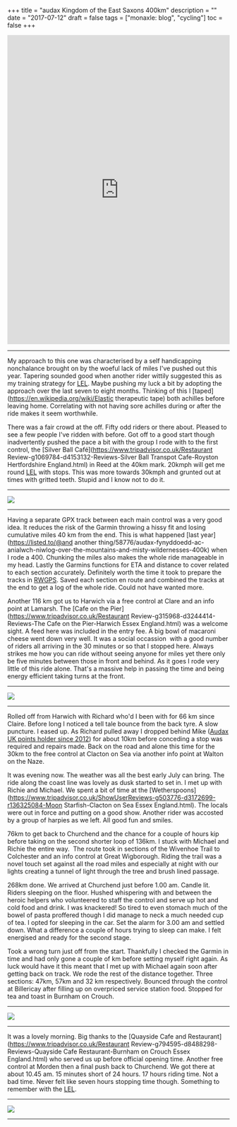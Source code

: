 +++
title = "audax  Kingdom of the East Saxons 400km"
description = ""
date = "2017-07-12"
draft = false
tags = ["monaxle: blog", "cycling"]
toc = false
+++

<iframe src="https://ridewithgps.com/embeds?type=trip&id=21152185&metricUnits=true&sampleGraph=true&distanceMarkers=true&showPhotos=true" style="width: 1px; min-width: 100%; height: 700px; border: none;" scrolling="no"></iframe>



***

My approach to this one was characterised by a self handicapping nonchalance brought on by the woeful lack of miles I've pushed out this year. Tapering sounded good when another rider wittily suggested this as my training strategy for [LEL](https://londonedinburghlondon.com/). Maybe pushing my luck a bit by adopting the approach over the last seven to eight months. Thinking of this I [taped](https://en.wikipedia.org/wiki/Elastic therapeutic tape) both achilles before leaving home. Correlating with not having sore achilles during or after the ride makes it seem worthwhile.    

There was a fair crowd at the off. Fifty odd riders or there about. Pleased to see a few people I've ridden with before. Got off to a good start though inadvertently pushed the pace a bit with the group I rode with to the first control, the [Silver Ball Café](https://www.tripadvisor.co.uk/Restaurant Review-g1069784-d4153132-Reviews-Silver Ball Transpot Cafe-Royston Hertfordshire England.html) in Reed at the 40km mark. 20kmph will get me round [LEL](https://londonedinburghlondon.com/) with stops. This was more towards 30kmph and grunted out at times with gritted teeth. Stupid and I know not to do it. 

***
<img style="display:block;margin:auto" src="https://i.ibb.co/MyPqCLK4/group-800x533.jpg">

***

Having a separate GPX track between each main control was a very good idea. It reduces the risk of the Garmin throwing a hissy fit and losing cumulative miles 40 km from the end. This is what happened [last year](https://listed.to/@and another thing/58776/audax-fynyddoedd-ac-anialwch-niwlog-over-the-mountains-and-misty-wildernesses-400k) when I rode a 400. Chunking the miles also makes the whole ride manageable in my head. Lastly the Garmins functions for ETA and distance to cover related to each section accurately. Definitely worth the time it took to prepare the tracks in [RWGPS](https://ridewithgps.com/).  Saved each section en route and combined the tracks at the end to get a log of the whole ride. Could not have wanted more.  


Another 116 km got us to Harwich via a free control at Clare and an info point at Lamarsh. The [Cafe on the Pier](https://www.tripadvisor.co.uk/Restaurant Review-g315968-d3244414-Reviews-The Cafe on the Pier-Harwich Essex England.html) was a welcome sight. A feed here was included in the entry fee. A big bowl of macaroni cheese went down very well. It was a social occassion  with a good number of riders all arriving in the 30 minutes or so that I stopped here. Always strikes me how you can ride without seeing anyone for miles yet there only be five minutes between those in front and behind. As it goes I rode very little of this ride alone. That's a massive help in passing the time and being energy efficient taking turns at the front.

***
<img style="display:block;margin:auto" src="https://i.ibb.co/WNYzDNrm/cafeonthepier-644x382.jpg">

***

Rolled off from Harwich with Richard who'd I been with for 66 km since Claire. Before long I noticed a tell tale bounce from the back tyre. A slow puncture. I eased up. As Richard pulled away I dropped behind Mike ([Audax UK points holder since 2012](http://www.aukweb.net/results/fame/individuals/)) for about 10km before conceding a stop was required and repairs made. Back on the road and alone this time for the 30km to the free control at Clacton on Sea via another info point at Walton on the Naze.

It was evening now. The weather was all the best early July can bring. The ride along the coast line was lovely as dusk started to set in. I met up with Richie and Michael. We spent a bit of time at the [Wetherspoons](https://www.tripadvisor.co.uk/ShowUserReviews-g503776-d3172699-r136325084-Moon Starfish-Clacton on Sea Essex England.html). The locals were out in force and putting on a good show. Another rider was accosted by a group of harpies as we left. All good fun and smiles. 

76km to get back to Churchend and the chance for a couple of hours kip before taking on the second shorter loop of 136km. I stuck with Michael and Richie the entire way.  The route took in sections of the Wivenhoe Trail to Colchester and an info control at Great Wigborough. Riding the trail was a novel touch set against all the road miles and especially at night with our lights creating a tunnel of light through the tree and brush lined passage.

268km done. We arrived at Churchend just before 1.00 am. Candle lit. Riders sleeping on the floor. Hushed whispering with and between the heroic helpers who volunteered to staff the control and serve up hot and cold food and drink. I was knackered! So tired to even stomach much of the bowel of pasta proffered though I did manage to neck a much needed cup of tea. I opted for sleeping in the car. Set the alarm for 3.00 am and settled down. What a difference a couple of hours trying to sleep can make. I felt energised and ready for the second stage.

Took a wrong turn just off from the start. Thankfully I checked the Garmin in time and had only gone a couple of km before setting myself right again. As luck would have it this meant that I met up with Michael again soon after getting back on track. We rode the rest of the distance together. Three sections: 47km, 57km and 32 km respectively. Bounced through the control at Billericay after filling up on overpriced service station food. Stopped for tea and toast in Burnham on Crouch.

***
<img style="display:block;margin:auto" src="https://i.ibb.co/b5dNrJ91/michael-800x600.jpg">

***


It was a lovely morning. Big thanks to the [Quayside Cafe and Restaurant](https://www.tripadvisor.co.uk/Restaurant Review-g794595-d8488298-Reviews-Quayside Cafe Restaurant-Burnham on Crouch Essex England.html) who served us up before official opening time. Another free control at Morden then a final push back to Churchend. We got there at about 10.45 am. 15 minutes short of 24 hours. 17 hours riding time. Not a bad time. Never felt like seven hours stopping time though. Something to remember with the [LEL](https://londonedinburghlondon.com/).


***
<img style="display:block;margin:auto" src="https://i.ibb.co/4RS1dyBR/church-end-800x480.jpg">

***